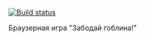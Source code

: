 [![Build status](https://ci.appveyor.com/api/projects/status/8ni4t2k1gc6g89wo?svg=true)](https://ci.appveyor.com/project/Elshina25/ahj-dom)

Браузерная игра "Забодай гоблина!"

